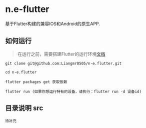 # n.e-flutter

基于Flutter构建的兼容IOS和Android的原生APP.

## 如何运行

> 在运行之前，需要搭建Flutter的运行环境[文档](https://flutter.dev/docs/get-started/install)

```
git clone git@github.com:Liangmr0505/n-e.flutter.git

cd n-e.flutter

flutter packages get 获取依赖

flutter run (如果你想运行特有的设备，请执行：flutter run -d 设备id)

```

## 目录说明 src

```
待补充
```
